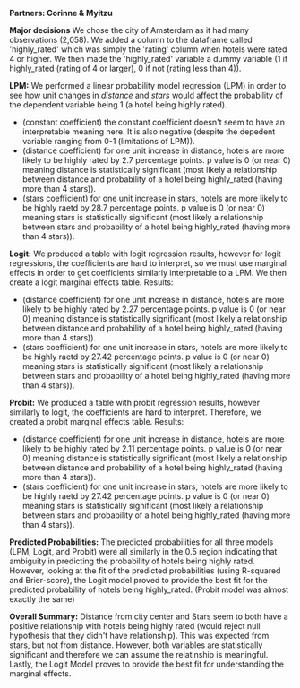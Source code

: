 __Partners: Corinne & Myitzu__

__Major decisions__
We chose the city of Amsterdam as it had many observations (2,058). We added a column to the dataframe called 'highly_rated' which was simply the 'rating' column when hotels were rated 4 or higher. We then made the 'highly_rated' variable a dummy variable (1 if highly_rated (rating of 4 or larger), 0 if not (rating less than 4)).

__LPM:__ We performed a linear probability model regression (LPM) in order to see how unit changes in *distance* and *stars* would affect the probability of the dependent variable being 1 (a hotel being highly rated). 
- (constant coefficient) the constant coefficient doesn't seem to have an interpretable meaning here. It is also negative (despite the depedent variable ranging from 0-1 (limitations of LPM)).
- (distance coefficient) for one unit increase in distance, hotels are more likely to be highly rated by 2.7 percentage points. p value is 0 (or near 0) meaning distance is statistically significant (most likely a relationship between distance and probability of a hotel being highly_rated (having more than 4 stars)).
- (stars coefficient) for one unit increase in stars, hotels are more likely to be highly raetd by 28.7 percentage points. p value is 0 (or near 0) meaning stars is statistically significant (most likely a relationship between stars and probability of a hotel being highly_rated (having more than 4 stars)).

__Logit:__  We produced a table with logit regression results, however for logit regressions, the coefficients are hard to interpret, so we must use marginal effects in order to get coefficients similarly interpretable to a LPM. We then create a logit marginal effects table. 
Results:
- (distance coefficient) for one unit increase in distance, hotels are more likely to be highly rated by 2.27 percentage points. p value is 0 (or near 0) meaning distance is statistically significant (most likely a relationship between distance and probability of a hotel being highly_rated (having more than 4 stars)).
- (stars coefficient) for one unit increase in stars, hotels are more likely to be highly raetd by 27.42 percentage points. p value is 0 (or near 0) meaning stars is statistically significant (most likely a relationship between stars and probability of a hotel being highly_rated (having more than 4 stars)).

__Probit:__ We produced a table with probit regression results, however similarly to logit, the coefficients are hard to interpret. Therefore, we created a probit marginal effects table.
Results:
- (distance coefficient) for one unit increase in distance, hotels are more likely to be highly rated by 2.11 percentage points. p value is 0 (or near 0) meaning distance is statistically significant (most likely a relationship between distance and probability of a hotel being highly_rated (having more than 4 stars)).
- (stars coefficient) for one unit increase in stars, hotels are more likely to be highly raetd by 27.42 percentage points. p value is 0 (or near 0) meaning stars is statistically significant (most likely a relationship between stars and probability of a hotel being highly_rated (having more than 4 stars)).

__Predicted Probabilities:__
The predicted probabilities for all three models (LPM, Logit, and Probit) were all similarly in the 0.5 region indicating that ambiguity in predicting the probability of hotels being highly rated.
However, looking at the fit of the predicted probabilities (using R-squared and Brier-score), the Logit model proved to provide the best fit for the predicted probability of hotels being highly_rated. (Probit model was almost exactly the same)

__Overall Summary:__
Distance from city center and Stars seem to both have a positive relationship with hotels being highly rated (would reject null hypothesis that they didn't have relationship). This was expected from stars, but not from distance. However, both variables are statistically significant and therefore we can assume the relatinship is meaningful. Lastly, the Logit Model proves to provide the best fit for understanding the marginal effects. 
